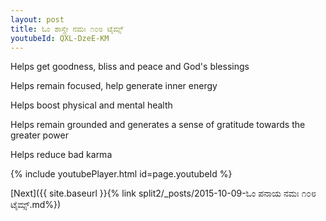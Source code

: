 ```yaml
---
layout: post
title: ಓಂ ಶಾಸ್ತ್ರೇ ನಮಃ ೧೦೮ ಟೈಮ್ಸ್
youtubeId: QXL-DzeE-KM
---
```

 
 
Helps get goodness, bliss and peace and God's blessings
 
Helps remain focused, help generate inner energy 
 
Helps boost physical and mental health 
 
Helps remain grounded and generates a sense of gratitude towards the greater power 
 
Helps reduce bad karma
 
 
 
 


{% include youtubePlayer.html id=page.youtubeId %}
 
[Next]({{ site.baseurl }}{% link  split2/_posts/2015-10-09-ಓಂ ಪನಾಯ ನಮಃ ೧೦೮ ಟೈಮ್ಸ್.md%})
 
